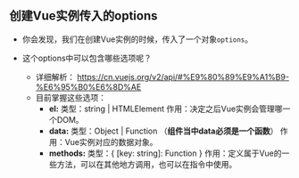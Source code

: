 ## 创建Vue实例传入的options

- 你会发现，我们在创建Vue实例的时候，传入了一个对象`options`。

- 这个options中可以包含哪些选项呢？
  - 详细解析： https://cn.vuejs.org/v2/api/#%E9%80%89%E9%A1%B9-%E6%95%B0%E6%8D%AE
  - 目前掌握这些选项：
    - **el:** 
      类型：string | HTMLElement
      作用：决定之后Vue实例会管理哪一个DOM。
    - **data:** 
      类型：Object | Function （**组件当中data必须是一个函数**）
      作用：Vue实例对应的数据对象。
    - **methods:** 
      类型：{ [key: string]: Function }
      作用：定义属于Vue的一些方法，可以在其他地方调用，也可以在指令中使用。